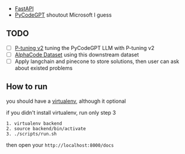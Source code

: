 -   [FastAPI](https://fastapi.tiangolo.com/)
-   [PyCodeGPT](https://github.com/microsoft/PyCodeGPT) shoutout Microsoft I guess

## TODO

-   [ ] [P-tuning v2](https://github.com/THUDM/P-tuning-v2) tuning the PyCodeGPT LLM with P-tuning v2
-   [ ] [AlphaCode Dataset](https://github.com/deepmind/code_contests) using this downstream dataset
-   [ ] Apply langchain and pinecone to store solutions, then user can ask about existed problems

## How to run

you should have a [virtualenv](https://virtualenv.pypa.io/en/latest/), although it optional

if you didn't install virtualenv, run only step 3

```
1. virtualenv backend
2. source backend/bin/activate
3. ./scripts/run.sh
```

then open your `http://localhost:8000/docs`
